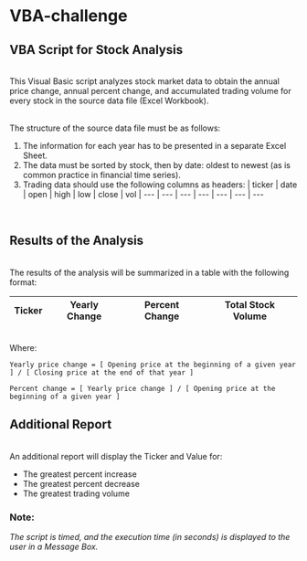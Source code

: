 # VBA-challenge

## VBA Script for Stock Analysis
<br>
This Visual Basic script analyzes stock market data to obtain the annual price change, annual percent change, and accumulated trading volume for every stock in the source data file (Excel Workbook).
<br><br>

The structure of the source data file must be as follows:
1. The information for each year has to be presented in a separate Excel Sheet.
2. The data must be sorted by stock, then by date: oldest to newest (as is common practice in financial time series).
3. Trading data should use the following columns as headers:
    | ticker | date | open | high | low | close | vol
    | --- | --- | --- | --- | --- | --- | ---
<br>

## Results of the Analysis
<br>
The results of the analysis will be summarized in a table with the following format:

| Ticker | Yearly Change | Percent Change | Total Stock Volume 
| --- | --- | --- | --- 

<br>
Where:

    Yearly price change = [ Opening price at the beginning of a given year ] / [ Closing price at the end of that year ]

    Percent change = [ Yearly price change ] / [ Opening price at the beginning of a given year ]

## Additional Report
<br>
An additional report will display the Ticker and Value for:

- The greatest percent increase
- The greatest percent decrease
- The greatest trading volume

### Note:
*The script is timed, and the execution time (in seconds) is displayed to the user in a Message Box.*